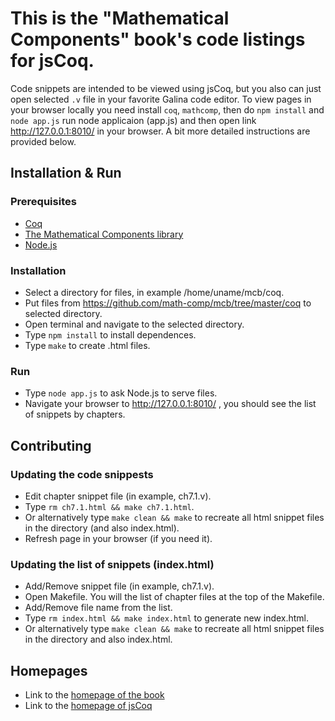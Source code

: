 # This is the "Mathematical Components" book's code listings for jsCoq.

Code snippets are intended to be viewed using jsCoq, but you also can just open
selected `.v` file in your favorite Galina code editor. To view pages in your 
browser locally you need install `coq`, `mathcomp`, then do `npm install` and
`node app.js` run node applicaion (app.js) and then open link 
http://127.0.0.1:8010/ in your browser. A bit more detailed instructions are 
provided below.

## Installation & Run

### Prerequisites
* [Coq](https://github.com/coq/coq)
* [The Mathematical Components library](https://github.com/math-comp/math-comp)
* [Node.js](https://nodejs.org/en)

### Installation
* Select a directory for files, in example /home/uname/mcb/coq.
* Put files from https://github.com/math-comp/mcb/tree/master/coq to selected
directory.
* Open terminal and navigate to the selected directory.
* Type `npm install` to install dependences.
* Type `make` to create .html files.

### Run
* Type `node app.js` to ask Node.js to serve files.
* Navigate your browser to http://127.0.0.1:8010/ , you should see the list of
snippets by chapters.

## Contributing

### Updating the code snippests
* Edit chapter snippet file (in example, ch7.1.v).
* Type `rm ch7.1.html && make ch7.1.html`.
* Or alternatively type `make clean && make` to recreate all html snippet files
in the directory (and also index.html).
* Refresh page in your browser (if you need it).

### Updating the list of snippets (index.html)
* Add/Remove snippet file (in example, ch7.1.v).
* Open Makefile. You will the list of chapter files at the top of the Makefile.
* Add/Remove file name from the list.
* Type `rm index.html && make index.html` to generate new index.html.
* Or alternatively type `make clean && make` to recreate all html snippet files
in the directory and also index.html.

## Homepages

* Link to the [homepage of the book](https://math-comp.github.io/mcb)
* Link to the [homepage of jsCoq](https://coq.vercel.app)
